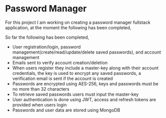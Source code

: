 # Password Manager
For this project I am working on creating a password manager fullstack application, at the moment the following has been completed,

So far the following has been completed,
* User registration/login, password management(create/read/update/delete saved passwords), and account management
* Emails sent to verify account creation/deletion
* When users register they include a master-key along with their account credentials, the key is used to encrypt any saved passwords, a verification email is sent if the account is created
* Passwords are encrypted using AES-256, keys and passwords must be no more than 32 characters
* To retrieve saved passwords users must input the master-key
* User authentication is done using JWT, access and refresh tokens are provided when users login
* Passwords and user data are stored using MongoDB
